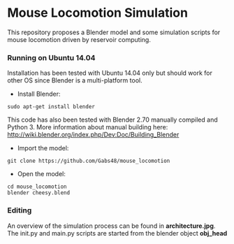 # Mouse Locomotion Simulation
This repository proposes a Blender model and some simulation scripts for mouse locomotion driven by reservoir computing.

### Running on Ubuntu 14.04
Installation has been tested with Ubuntu 14.04 only but should work for other OS since Blender is a multi-platform tool.
- Install Blender:
```
sudo apt-get install blender
```
This code has also been tested with Blender 2.70 manually compiled and Python 3. More information about manual building here: http://wiki.blender.org/index.php/Dev:Doc/Building_Blender

- Import the model:
```
git clone https://github.com/Gabs48/mouse_locomotion
```

- Open the model:
```
cd mouse_locomotion
blender cheesy.blend
```

### Editing
An overview of the simulation process can be found in **architecture.jpg**. The init.py and main.py scripts are started from the blender object **obj_head**

